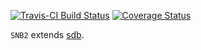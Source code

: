 
[![Travis-CI Build Status](https://travis-ci.org/mpio-be/SNB2.svg?branch=master)](https://travis-ci.org/mpio-be/SNB2)
[![Coverage Status](https://img.shields.io/codecov/c/github/mpio-be/SNB2/master.svg)](https://codecov.io/github/mpio-be/SNB2?branch=master)

`SNB2` extends [sdb](https://github.com/mpio-be/sdb).


